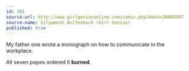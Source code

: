 ```yaml
---
id: 381
source-url: http://www.girlgeniusonline.com/comic.php?date=20080307
source-name: Gilgamesh Wulfenbach (Girl Genius)
published: true
---
```

My father one wrote a monograph on how to communicate in the workplace.

 All seven popes ordered it **burned**.
